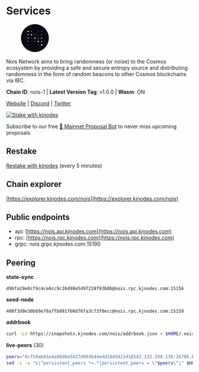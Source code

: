 # Services

<figure><img src="https://raw.githubusercontent.com/kj89/cosmos-images/main/logos/nois.png" alt=""><figcaption></figcaption></figure>

Nois Network aims to bring randomness (or noise)  to the Cosmos ecosystem by providing a safe and  secure entropy source and distributing randomness  in the form of random beacons to other Cosmos blockchains via IBC.

**Chain ID**: nois-1 | **Latest Version Tag**: v1.0.0 | **Wasm**: ON

[Website](https://nois.network) | [Discord](https://discord.gg/dHdpwtEb6F) | [Twitter](https://twitter.com/NoisRNG)

[![Stake with kjnodes](https://i.ibb.co/cr44Q8j/button-stake-with-kjnodes.png)](https://restake.app/nois/noisvaloper1fe7ju873fkknmfrmytaft93y5rlf0xcrqtp39k)

Subscribe to our free [🤖 Mainnet Proposal Bot](https://t.me/kjnodes_proposal_bot) to never miss upcoming proposals

## Restake

[Restake with kjnodes](https://restake.app/nois/noisvaloper1fe7ju873fkknmfrmytaft93y5rlf0xcrqtp39k) (every 5 minutes)
## Chain explorer
[https://explorer.kjnodes.com/nois](https://explorer.kjnodes.com/nois)

## Public endpoints

* api: [https://nois.api.kjnodes.com](https://nois.api.kjnodes.com)
* rpc: [https://nois.rpc.kjnodes.com](https://nois.rpc.kjnodes.com)
* grpc: nois.grpc.kjnodes.com:15190

## Peering

**state-sync**

```text
d9bfa29e0cf9c4ce0cc9c26d98e5d97228f93b0b@nois.rpc.kjnodes.com:15156
```

**seed-node**

```text
400f3d9e30b69e78a7fb891f60d76fa3c73f0ecc@nois.rpc.kjnodes.com:15159
```

**addrbook**
```bash
curl -Ls https://snapshots.kjnodes.com/nois/addrbook.json > $HOME/.noisd/config/addrbook.json
```

**live-peers** (30)
```bash
peers="0cf59ab91e4a96d6e5427d903644edd18d9421d1@142.132.248.138:26786,b8711d88e017e33753a59abd9e202744ddf3f9a5@148.251.8.186:33656,379c0e32463be66e5cf8d13d62eb87ddb1a702c2@142.132.152.46:47656,47e99c3e8bbd881952cf4a642c8c2c8d178f56de@51.79.77.103:36656,c98c58a8cd821f8814bb995d30299e76abb485aa@142.132.194.157:26456,d9bfa29e0cf9c4ce0cc9c26d98e5d97228f93b0b@65.109.88.38:51656,8ec2fee6c37c07cc5af57ec870015a0191d4707d@65.108.65.36:51656,763f4cd38f0685616b6657d9a34c1cdbf01ca90c@212.23.222.109:26456,acf21becb9397db3dc7ad29cd11993c8869d0ad3@65.21.52.246:26656,922d90c7ef1840c984fcfa387a491c8d3c4481dc@65.108.141.109:55656,9d21af60ad2568ffcb55a0bd0eb03b6cfa2644c5@49.12.120.113:26656,483678c263d8ceb45b11e450628928d05c641187@194.163.167.138:60656,83e530ade685efa61579eccd9f990462cd0ff36e@5.189.157.124:21656,6eb54f48d03c2da8ab354c99ba25c80ccdeb5127@37.27.0.53:26656,2e1d9305a5be27fc708ea7bc2fade939be1259e6@65.108.82.62:51656,563162895c3152ba7c46b115cd79f5d75017e9dc@65.108.138.80:17356,1893178693fc4e376f8c093ae30e44e27619f79c@198.244.213.94:25156,eeb51b9e6c7d6de977e3c6419f3bba78263b4b7e@192.99.32.49:26656,95eeb1ac374e4144b05b36f6c5986472e7ef698f@135.181.209.51:26786,dd7607ce23081b71310137221ebe4610c3114bea@57.128.20.163:17356,c86b0c3ffb4fa65b188ac68d2872a9d91559bce1@65.21.55.133:26656,ebc272824924ea1a27ea3183dd0b9ba713494f83@195.3.220.136:27286,9620f8453f34270be5fa3d458968d8bd1c997430@95.70.184.178:29656,b26e5ac4afbadf96ad31ee3aeb5e6557f2894037@65.108.199.222:30656,eb3bbea0e9247b157e4d5ac40373d0370d49905c@113.161.144.108:26656,7502abfa0929a2469f10696f6f309c7e7c5555ab@95.217.83.28:17356,df1999196dd4916e4a78ecd9d647fb836c65aee0@46.17.250.108:60656,017ba5ab50dc434356740630d5d64d20063e8d32@54.39.128.229:26636,f03752476d5f328b26960e20b6101a68c3c9cd6d@65.109.112.170:27656,0ec27f38fed1fb128df1353782e92b4c13b90db9@167.160.93.90:56656"
sed -i -e "s|^persistent_peers *=.*|persistent_peers = \"$peers\"|" $HOME/.noisd/config/config.toml
```
